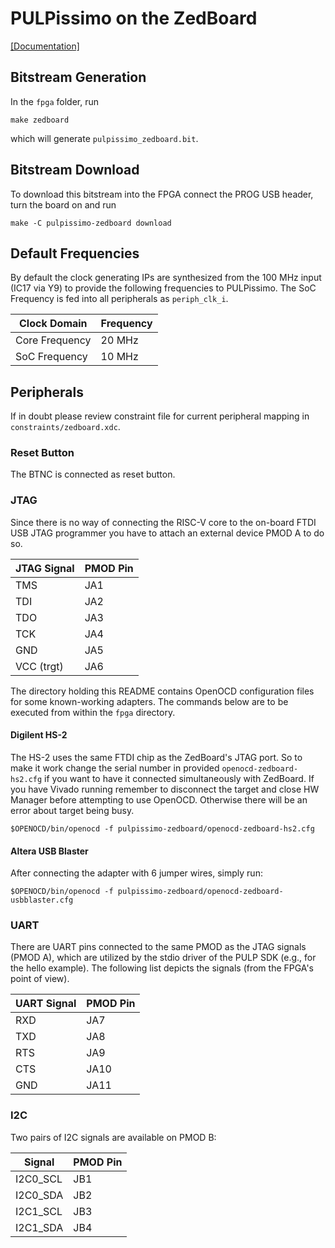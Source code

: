 # PULPissimo on the ZedBoard
[\[Documentation\]](http://zedboard.org/product/zedboard)

## Bitstream Generation
In the `fpga` folder, run
```Shell
make zedboard
```
which will generate `pulpissimo_zedboard.bit`.

## Bitstream Download
To download this bitstream into the FPGA connect the PROG USB header, turn the board on and run
```Shell
make -C pulpissimo-zedboard download
```

## Default Frequencies

By default the clock generating IPs are synthesized from the 100 MHz input (IC17 via Y9) to provide the following frequencies to PULPissimo.
The SoC Frequency is fed into all peripherals as `periph_clk_i`.

| Clock Domain   | Frequency |
|----------------|-----------|
| Core Frequency | 20 MHz    |
| SoC Frequency  | 10 MHz    |


## Peripherals
If in doubt please review constraint file for current peripheral mapping in `constraints/zedboard.xdc`.

### Reset Button
The BTNC is connected as reset button.

### JTAG
Since there is no way of connecting the RISC-V core to the on-board FTDI USB JTAG programmer you have to attach an external device PMOD A to do so.

| JTAG Signal | PMOD Pin |
|-------------|----------|
| TMS         | JA1      |
| TDI         | JA2      |
| TDO         | JA3      |
| TCK         | JA4      |
| GND         | JA5      |
| VCC (trgt)  | JA6      |

The directory holding this README contains OpenOCD configuration files for some known-working adapters.
The commands below are to be executed from within the `fpga` directory.

#### Digilent HS-2

The HS-2 uses the same FTDI chip as the ZedBoard's JTAG port.
So to make it work change the serial number in provided
`openocd-zedboard-hs2.cfg` if you want to have it connected simultaneously with ZedBoard. If you have
Vivado running remember to disconnect the target and close HW Manager before attempting to use OpenOCD.
Otherwise there will be an error about target being busy.

```Shell
$OPENOCD/bin/openocd -f pulpissimo-zedboard/openocd-zedboard-hs2.cfg
```

#### Altera USB Blaster

After connecting the adapter with 6 jumper wires, simply run:

```Shell
$OPENOCD/bin/openocd -f pulpissimo-zedboard/openocd-zedboard-usbblaster.cfg
```

### UART

There are UART pins connected to the same PMOD as the JTAG signals (PMOD A), which are utilized by the stdio driver of the PULP SDK (e.g., for the hello example).
The following list depicts the signals (from the FPGA's point of view).

| UART Signal | PMOD Pin |
|-------------|----------|
| RXD         | JA7      |
| TXD         | JA8      |
| RTS         | JA9      |
| CTS         | JA10     |
| GND         | JA11     |

### I2C

Two pairs of I2C signals are available on PMOD B:

| Signal    | PMOD Pin |
|-----------|----------|
| I2C0_SCL  | JB1      |
| I2C0_SDA  | JB2      |
| I2C1_SCL  | JB3      |
| I2C1_SDA  | JB4      |

